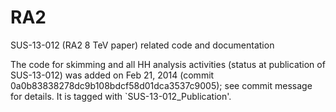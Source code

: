 RA2
===

SUS-13-012 (RA2 8 TeV paper) related code and documentation

The code for skimming and all HH analysis activities (status at publication of SUS-13-012)
was added on Feb 21, 2014 (commit 0a0b83838278dc9b108bdcf58d01dca3537c9005); see commit
message for details. It is tagged with `SUS-13-012_Publication'.
